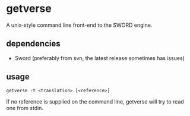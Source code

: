 getverse
========

A unix-style command line front-end to the SWORD engine.

dependencies
------------

 - Sword (preferably from svn, the latest release sometimes has issues)

usage
-----

`getverse -t <translation> [<reference>]`

If no reference is supplied on the command line, getverse will try to read one from stdin.


